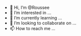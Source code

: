 - 👋 Hi, I’m @Roussee
- 👀 I’m interested in ...
- 🌱 I’m currently learning ...
- 💞️ I’m looking to collaborate on ...
- 📫 How to reach me ...

<!---
Roussee/Roussee is a ✨ special ✨ repository because its `README.md` (this file) appears on your GitHub profile.
You can click the Preview link to take a look at your changes.
--->
